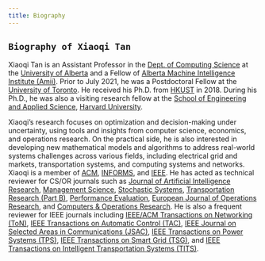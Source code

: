 ```yaml
---
title: Biography
---
```




## `Biography of Xiaoqi Tan`

>
Xiaoqi Tan is an Assistant Professor in the [Dept. of Computing Science](https://www.ualberta.ca/computing-science/index.html) at the [University of Alberta](https://www.ualberta.ca/index.html) and a Fellow of [Alberta Machine Intelligence Institute (Amii)](https://www.amii.ca/). Prior to July 2021, he was a Postdoctoral Fellow at the [University of Toronto](https://www.utoronto.ca/). He received his Ph.D.  from [HKUST](https://hkust.edu.hk/) in 2018. During his Ph.D.,  he was also a visiting research fellow at the [School of Engineering and Applied Science](https://www.seas.harvard.edu/), [Harvard University](https://harvard.edu).  

>
Xiaoqi’s research focuses on optimization and decision-making under uncertainty, using tools and insights from computer science, economics, and operations research.  On the practical side, he is also interested in developing new mathematical models and algorithms to address real-world systems challenges across various fields, including electrical grid and markets, transportation systems, and computing systems and networks. Xiaoqi is a member of [ACM](https://www.acm.org/), [INFORMS](https://www.informs.org/), and [IEEE](https://www.ieee.org/). He has acted as technical reviewer for CS/OR journals such as [Journal of Artificial Intelligence Research](https://www.jair.org/index.php/jair), [Management Science](https://pubsonline.informs.org/journal/mnsc), [Stochastic Systems](https://pubsonline.informs.org/journal/stsy), [Transportation Research (Part B)](https://www.sciencedirect.com/journal/transportation-research-part-b-methodological), [Performance Evaluation](https://www.journals.elsevier.com/performance-evaluation), [European Journal of Operations Research](https://www.journals.elsevier.com/european-journal-of-operational-research), and [Computers & Operations Research](https://www.journals.elsevier.com/computers-and-operations-research). He is also a frequent reviewer for IEEE journals  including [IEEE/ACM Transactions on Networking (ToN)](https://ieeexplore.ieee.org/xpl/RecentIssue.jsp?punumber=90), [IEEE Transactions on Automatic Control (TAC)](https://ieeexplore.ieee.org/xpl/RecentIssue.jsp?punumber=9), [IEEE Journal on Selected Areas in Communications (JSAC)](https://ieeexplore.ieee.org/xpl/RecentIssue.jsp?punumber=49), [IEEE Transactions on Power Systems (TPS)](https://ieeexplore.ieee.org/xpl/RecentIssue.jsp?punumber=59), [IEEE Transactions on Smart Grid (TSG)](https://ieeexplore.ieee.org/xpl/RecentIssue.jsp?punumber=5165411), and [IEEE Transactions on Intelligent Transportation Systems (TITS)](https://ieeexplore.ieee.org/xpl/RecentIssue.jsp?punumber=6979). 